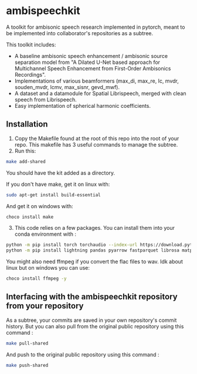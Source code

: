 # ambispeechkit

A toolkit for ambisonic speech research implemented in pytorch, meant to be implemented into collaborator's repositories as a subtree.

This toolkit includes:

- A baseline ambisonic speech enhancement / ambisonic source separation model from "A Dilated U-Net based approach for Multichannel Speech Enhancement from First-Order Ambisonics Recordings".
- Implementations of various beamformers (max_di, max_re, lc, mvdr, souden_mvdr, lcmv, max_sisnr, gevd_mwf).
- A dataset and a datamodule for Spatial Librispeech, merged with clean speech from Librispeech.
- Easy implementation of spherical harmonic coefficients.

## Installation

1. Copy the Makefile found at the root of this repo into the root of your repo. This makefile has 3 useful commands to manage the subtree.
2. Run this:

```bash
make add-shared
```

You should have the kit added as a directory.

If you don't have make, get it on linux with:

```bash
sudo apt-get install build-essential
```

And get it on windows with:

```bash
choco install make
```

3. This code relies on a few packages. You can install them into your conda environment with :

```bash
python -m pip install torch torchaudio --index-url https://download.pytorch.org/whl/cu126
python -m pip install lightning pandas pyarrow fastparquet librosa matplotlib
```

You might also need ffmpeg if you convert the flac files to wav.
Idk about linux but on windows you can use:

```bash
choco install ffmpeg -y
```

## Interfacing with the ambispeechkit repository from your repository

As a subtree, your commits are saved in your own repository's commit history.
But you can also pull from the original public repository using this command :

```bash
make pull-shared
```

And push to the original public repository using this command :

```bash
make push-shared
```
